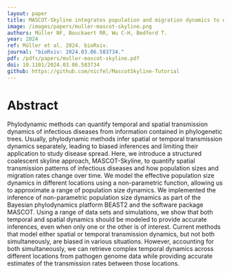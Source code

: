 ```yaml
---
layout: paper
title: MASCOT-Skyline integrates population and migration dynamics to enhance phylogeographic reconstructions
image: /images/papers/muller-mascot-skyline.png
authors: Müller NF, Bouckaert RR, Wu C-H, Bedford T.
year: 2024
ref: Müller et al. 2024. bioRxiv.
journal: "bioRxiv: 2024.03.06.583734."
pdf: /pdfs/papers/muller-mascot-skyline.pdf
doi: 10.1101/2024.03.06.583734
github: https://github.com/nicfel/MascotSkyline-Tutorial
---
```


# Abstract

Phylodynamic methods can quantify temporal and spatial transmission dynamics of infectious diseases from information contained in phylogenetic trees. Usually, phylodynamic methods infer spatial or temporal transmission dynamics separately, leading to biased inferences and limiting their application to study disease spread. Here, we introduce a structured coalescent skyline approach, MASCOT-Skyline, to quantify spatial transmission patterns of infectious diseases and how population sizes and migration rates change over time. We model the effective population size dynamics in different locations using a non-parametric function, allowing us to approximate a range of population size dynamics. We implemented the inference of non-parametric population size dynamics as part of the Bayesian phylodynamics platform BEAST2 and the software package MASCOT. Using a range of data sets and simulations, we show that both temporal and spatial dynamics should be modeled to provide accurate inferences, even when only one or the other is of interest. Current methods that model either spatial or temporal transmission dynamics, but not both simultaneously, are biased in various situations. However, accounting for both simultaneously, we can retrieve complex temporal dynamics across different locations from pathogen genome data while providing accurate estimates of the transmission rates between those locations.
